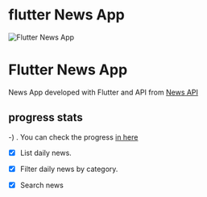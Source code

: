 # flutter News App



![Flutter News App](https://github.com/hrdv10/Flutter-News-App/blob/master/screenshots/social%20media%20preview.png)

# Flutter News App
News App developed with Flutter and API from [News API](https://newsapi.org)

## progress stats
-)
. You can check the progress [in here](https://trello.com/b/pfJyhtuk/flutternewsapp)




- [X] List daily news.
- [X] Filter daily news by category.

- [X] Search news



